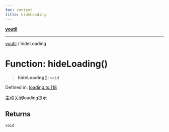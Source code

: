 ```yaml
---
toc: content
title: hideLoading
---
```

[**youtil**](../README.md)

***

[youtil](../globals.md) / hideLoading

# Function: hideLoading()

> **hideLoading**(): `void`

Defined in: [loading.ts:118](https://github.com/sxei/youtil/blob/694ab8493a838606110abf86b5e5d35bb7326cbe/src/loading.ts#L118)

主动关闭loading提示

## Returns

`void`
